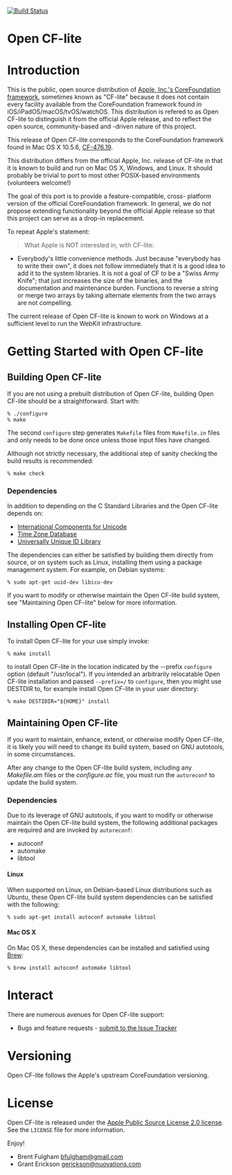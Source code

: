 [![Build Status][opencflite-github-action-svg]][opencflite-github-action]

[opencflite-github]: https://github.com/gerickson/opencflite
[opencflite-github-action]: https://github.com/gerickson/opencflite/actions?query=workflow%3Abuild+branch%opencflite-476+event%3Apush
[opencflite-github-action-svg]: https://github.com/gerickson/opencflite/actions/workflows/build.yml/badge.svg?branch=opencflite-476&event=push

Open CF-lite
============

# Introduction

This is the public, open source distribution of [Apple, Inc.'s
CoreFoundation framework](https://opensource.apple.com/source/CF/),
sometimes known as "CF-lite" because it does not contain every
facility available from the CoreFoundation framework found in
iOS/iPadOS/macOS/tvOS/watchOS. This distribution is refered to as Open
CF-lite to distinguish it from the official Apple release, and to
reflect the open source, community-based and -driven nature of this
project.

This release of Open CF-lite corresponds to the CoreFoundation
framework found in Mac OS X 10.5.6,
[CF-476.19](https://opensource.apple.com/source/CF/CF-476.19/).

This distribution differs from the official Apple, Inc. release of
CF-lite in that it is known to build and run on Mac OS X, Windows, and
Linux. It should probably be trivial to port to most other POSIX-based
environments (volunteers welcome!)

The goal of this port is to provide a feature-compatible, cross-
platform version of the official CoreFoundation framework. In general,
we do not propose extending functionality beyond the official Apple
release so that this project can serve as a drop-in replacement.

To repeat Apple's statement:

> What Apple is NOT interested in, with CF-lite:
* Everybody's little convenience methods. Just because "everybody has to
write their own", it does not follow immediately that it is a good
idea to add it to the system libraries. It is not a goal of CF to be a
"Swiss Army Knife"; that just increases the size of the binaries, and
the documentation and maintenance burden. Functions to reverse a
string or merge two arrays by taking alternate elements from the two
arrays are not compelling.

The current release of Open CF-lite is known to work on Windows at a
sufficient level to run the WebKit infrastructure.

# Getting Started with Open CF-lite

## Building Open CF-lite

If you are not using a prebuilt distribution of Open CF-lite,
building Open CF-lite should be a straightforward. Start with:

    % ./configure
    % make

The second `configure` step generates `Makefile` files from
`Makefile.in` files and only needs to be done once unless those input
files have changed.

Although not strictly necessary, the additional step of sanity
checking the build results is recommended:

    % make check

### Dependencies

In addition to depending on the C Standard Libraries and the Open
CF-lite depends on:

  * [International Components for Unicode](http://icu-project.org/)
  * [Time Zone Database](https://www.iana.org/time-zones)
  * [Universally Unique ID Library](http://e2fsprogs.sourceforge.net)

The dependencies can either be satisfied by building them directly
from source, or on system such as Linux, installing them using a
package management system. For example, on Debian systems:

    % sudo apt-get uuid-dev libicu-dev

If you want to modify or otherwise maintain the Open CF-lite build
system, see "Maintaining Open CF-lite" below for more information.

## Installing Open CF-lite

To install Open CF-lite for your use simply invoke:

    % make install

to install Open CF-lite in the location indicated by the --prefix
`configure` option (default "/usr/local"). If you intended an
arbitrarily relocatable Open CF-lite installation and passed
`--prefix=/` to `configure`, then you might use DESTDIR to, for
example install Open CF-lite in your user directory:

    % make DESTIDIR="${HOME}" install

## Maintaining Open CF-lite

If you want to maintain, enhance, extend, or otherwise modify Open
CF-lite, it is likely you will need to change its build system,
based on GNU autotools, in some circumstances.

After any change to the Open CF-lite build system, including any
*Makefile.am* files or the *configure.ac* file, you must run the
`autoreconf` to update the build system.

### Dependencies

Due to its leverage of GNU autotools, if you want to modify or
otherwise maintain the Open CF-lite build system, the following
additional packages are required and are invoked by `autoreconf`:

  * autoconf
  * automake
  * libtool

#### Linux

When supported on Linux, on Debian-based Linux distributions such as
Ubuntu, these Open CF-lite build system dependencies can be satisfied
with the following:

    % sudo apt-get install autoconf automake libtool

#### Mac OS X

On Mac OS X, these dependencies can be installed and satisfied using
[Brew](https://brew.sh/):

    % brew install autoconf automake libtool

# Interact

There are numerous avenues for Open CF-lite support:

  * Bugs and feature requests - [submit to the Issue Tracker](https://github.com/gerickson/opencflite/issues)

# Versioning

Open CF-lite follows the Apple's upstream CoreFoundation versioning.

# License

Open CF-lite is released under the [Apple Public Source License 2.0 license](https://opensource.org/licenses/APSL-2.0).
See the `LICENSE` file for more information.

Enjoy!

* Brent Fulgham <bfulgham@gmail.com>
* Grant Erickson <gerickson@nuovations.com>
